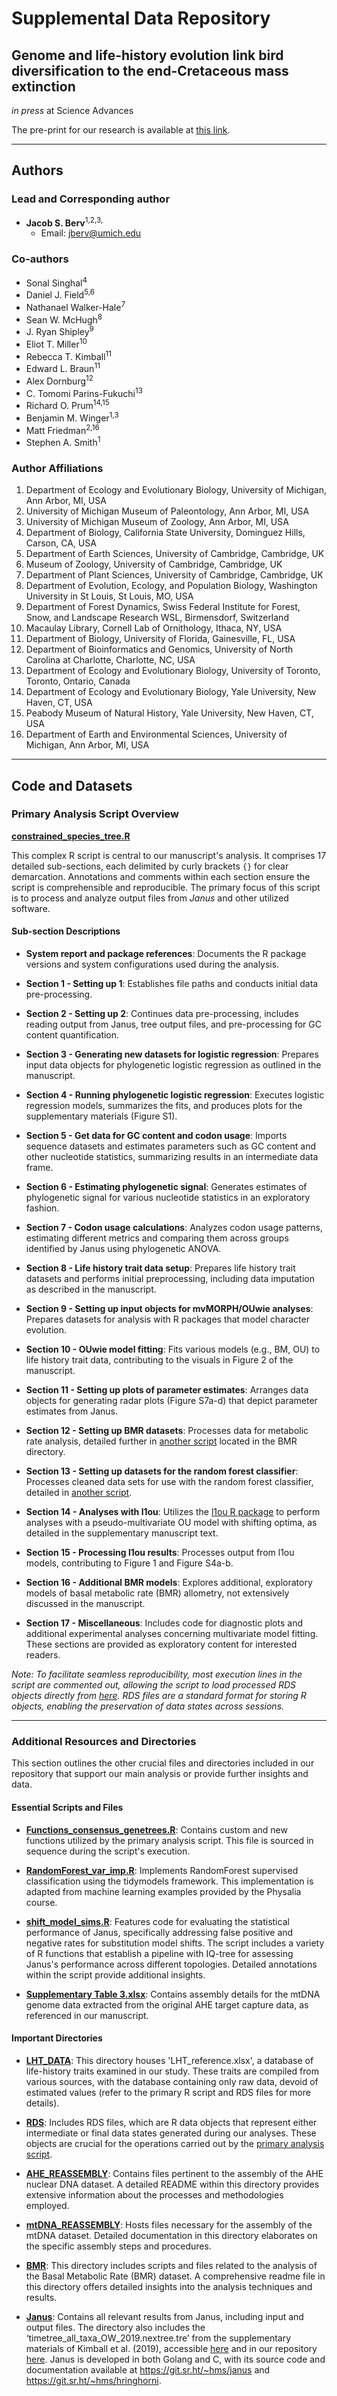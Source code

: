 # Supplemental Data Repository

## Genome and life-history evolution link bird diversification to the end-Cretaceous mass extinction

*in press* at Science Advances

The pre-print for our research is available at [this link](https://doi.org/10.1101/2022.10.21.513146).

---

## Authors

### Lead and Corresponding author

-   **Jacob S. Berv**<sup>1,2,3,</sup>
    -   Email: [jberv\@umich.edu](mailto:jberv@umich.edu)

### Co-authors

-   Sonal Singhal<sup>4</sup>
-   Daniel J. Field<sup>5,6</sup>
-   Nathanael Walker-Hale<sup>7</sup>
-   Sean W. McHugh<sup>8</sup>
-   J. Ryan Shipley<sup>9</sup>
-   Eliot T. Miller<sup>10</sup>
-   Rebecca T. Kimball<sup>11</sup>
-   Edward L. Braun<sup>11</sup>
-   Alex Dornburg<sup>12</sup>
-   C. Tomomi Parins-Fukuchi<sup>13</sup>
-   Richard O. Prum<sup>14,15</sup>
-   Benjamin M. Winger<sup>1,3</sup>
-   Matt Friedman<sup>2,16</sup>
-   Stephen A. Smith<sup>1</sup>

### Author Affiliations

1.  Department of Ecology and Evolutionary Biology, University of Michigan, Ann Arbor, MI, USA
2.  University of Michigan Museum of Paleontology, Ann Arbor, MI, USA
3.  University of Michigan Museum of Zoology, Ann Arbor, MI, USA
4.  Department of Biology, California State University, Dominguez Hills, Carson, CA, USA
5.  Department of Earth Sciences, University of Cambridge, Cambridge, UK
6.  Museum of Zoology, University of Cambridge, Cambridge, UK
7.  Department of Plant Sciences, University of Cambridge, Cambridge, UK
8.  Department of Evolution, Ecology, and Population Biology, Washington University in St Louis, St Louis, MO, USA
9.  Department of Forest Dynamics, Swiss Federal Institute for Forest, Snow, and Landscape Research WSL, Birmensdorf, Switzerland
10. Macaulay Library, Cornell Lab of Ornithology, Ithaca, NY, USA
11. Department of Biology, University of Florida, Gainesville, FL, USA
12. Department of Bioinformatics and Genomics, University of North Carolina at Charlotte, Charlotte, NC, USA
13. Department of Ecology and Evolutionary Biology, University of Toronto, Toronto, Ontario, Canada
14. Department of Ecology and Evolutionary Biology, Yale University, New Haven, CT, USA
15. Peabody Museum of Natural History, Yale University, New Haven, CT, USA
16. Department of Earth and Environmental Sciences, University of Michigan, Ann Arbor, MI, USA

---

## Code and Datasets

### Primary Analysis Script Overview

[**constrained_species_tree.R**](./constrained_species_tree.R)

This complex R script is central to our manuscript's analysis. It comprises 17 detailed sub-sections, each delimited by curly brackets `{}` for clear demarcation. Annotations and comments within each section ensure the script is comprehensible and reproducible. The primary focus of this script is to process and analyze output files from *Janus* and other utilized software.

#### Sub-section Descriptions

-   **System report and package references**: Documents the R package versions and system configurations used during the analysis.

-   **Section 1 - Setting up 1**: Establishes file paths and conducts initial data pre-processing.

-   **Section 2 - Setting up 2**: Continues data pre-processing, includes reading output from Janus, tree output files, and pre-processing for GC content quantification.

-   **Section 3 - Generating new datasets for logistic regression**: Prepares input data objects for phylogenetic logistic regression as outlined in the manuscript.

-   **Section 4 - Running phylogenetic logistic regression**: Executes logistic regression models, summarizes the fits, and produces plots for the supplementary materials (Figure S1).

-   **Section 5 - Get data for GC content and codon usage**: Imports sequence datasets and estimates parameters such as GC content and other nucleotide statistics, summarizing results in an intermediate data frame.

-   **Section 6 - Estimating phylogenetic signal**: Generates estimates of phylogenetic signal for various nucleotide statistics in an exploratory fashion.

-   **Section 7 - Codon usage calculations**: Analyzes codon usage patterns, estimating different metrics and comparing them across groups identified by Janus using phylogenetic ANOVA.

-   **Section 8 - Life history trait data setup**: Prepares life history trait datasets and performs initial preprocessing, including data imputation as described in the manuscript.

-   **Section 9 - Setting up input objects for mvMORPH/OUwie analyses**: Prepares datasets for analysis with R packages that model character evolution.

-   **Section 10 - OUwie model fitting**: Fits various models (e.g., BM, OU) to life history trait data, contributing to the visuals in Figure 2 of the manuscript.

-   **Section 11 - Setting up plots of parameter estimates**: Arranges data objects for generating radar plots (Figure S7a-d) that depict parameter estimates from Janus.

-   **Section 12 - Setting up BMR datasets**: Processes data for metabolic rate analysis, detailed further in [another script](./BMR) located in the BMR directory.

-   **Section 13 - Setting up datasets for the random forest classifier**: Processes cleaned data sets for use with the random forest classifier, detailed in [another script](./RandomForest_var_imp.R).

-   **Section 14 - Analyses with l1ou**: Utilizes the [l1ou R package](https://github.com/khabbazian/l1ou) to perform analyses with a pseudo-multivariate OU model with shifting optima, as detailed in the supplementary manuscript text.

-   **Section 15 - Processing l1ou results**: Processes output from l1ou models, contributing to Figure 1 and Figure S4a-b.

-   **Section 16 - Additional BMR models**: Explores additional, exploratory models of basal metabolic rate (BMR) allometry, not extensively discussed in the manuscript.

-   **Section 17 - Miscellaneous**: Includes code for diagnostic plots and additional experimental analyses concerning multivariate model fitting. These sections are provided as exploratory content for interested readers.

*Note: To facilitate seamless reproducibility, most execution lines in the script are commented out, allowing the script to load processed RDS objects directly from [here](./RDS). RDS files are a standard format for storing R objects, enabling the preservation of data states across sessions.*

---

### Additional Resources and Directories

This section outlines the other crucial files and directories included in our repository that support our main analysis or provide further insights and data.

#### Essential Scripts and Files

-   [**Functions_consensus_genetrees.R**](./Functions_consensus_genetrees.R): Contains custom and new functions utilized by the primary analysis script. This file is sourced in sequence during the script's execution.

-   [**RandomForest_var_imp.R**](./RandomForest_var_imp.R): Implements RandomForest supervised classification using the tidymodels framework. This implementation is adapted from machine learning examples provided by the Physalia course.

-   [**shift_model_sims.R**](./shift_model_sims.R): Features code for evaluating the statistical performance of Janus, specifically addressing false positive and negative rates for substitution model shifts. The script includes a variety of R functions that establish a pipeline with IQ-tree for assessing Janus's performance across different topologies. Detailed annotations within the script provide additional insights.

-   [**Supplementary Table 3.xlsx**](./Supplementary%20Table%203.xlsx): Contains assembly details for the mtDNA genome data extracted from the original AHE target capture data, as referenced in our manuscript.

#### Important Directories

-   [**LHT_DATA**](./LHT_DATA): This directory houses 'LHT_reference.xlsx', a database of life-history traits examined in our study. These traits are compiled from various sources, with the database containing only raw data, devoid of estimated values (refer to the primary R script and RDS files for more details).

-   [**RDS**](./RDS): Includes RDS files, which are R data objects that represent either intermediate or final data states generated during our analyses. These objects are crucial for the operations carried out by the [primary analysis script](/constrained_species_tree.R).

-   [**AHE_REASSEMBLY**](./AHE_REASSEMBLY): Contains files pertinent to the assembly of the AHE nuclear DNA dataset. A detailed README within this directory provides extensive information about the processes and methodologies employed.

-   [**mtDNA_REASSEMBLY**](./mtDNA_REASSEMBLY): Hosts files necessary for the assembly of the mtDNA dataset. Detailed documentation in this directory elaborates on the specific assembly steps and procedures.

-   [**BMR**](./BMR): This directory includes scripts and files related to the analysis of the Basal Metabolic Rate (BMR) dataset. A comprehensive readme file in this directory offers detailed insights into the analysis techniques and results.

-   [**Janus**](./janus): Contains all relevant results from Janus, including input and output files. The directory also includes the ‘timetree_all_taxa_OW_2019.nextree.tre’ from the supplementary materials of Kimball et al. (2019), accessible [here](https://www.mdpi.com/1424-2818/11/7/109/s1) and in our repository [here](/trees/MRL_3backbone.tre). Janus is developed in both Golang and C, with its source code and documentation available at <https://git.sr.ht/~hms/janus> and <https://git.sr.ht/~hms/hringhorni>.
